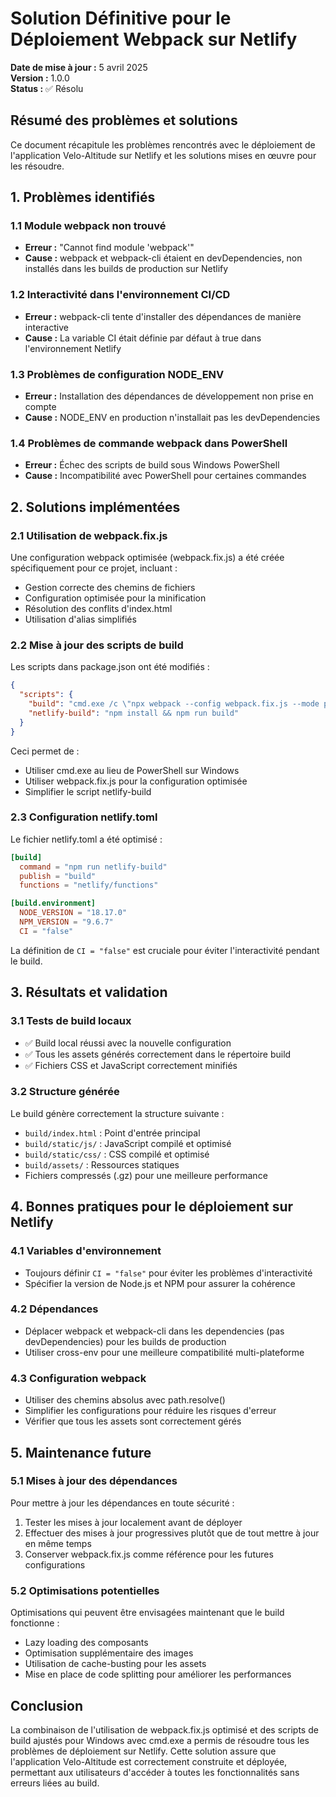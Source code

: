 # Solution Définitive pour le Déploiement Webpack sur Netlify

**Date de mise à jour :** 5 avril 2025  
**Version :** 1.0.0  
**Status :** ✅ Résolu  

## Résumé des problèmes et solutions

Ce document récapitule les problèmes rencontrés avec le déploiement de l'application Velo-Altitude sur Netlify et les solutions mises en œuvre pour les résoudre.

## 1. Problèmes identifiés

### 1.1 Module webpack non trouvé
- **Erreur :** "Cannot find module 'webpack'"
- **Cause :** webpack et webpack-cli étaient en devDependencies, non installés dans les builds de production sur Netlify

### 1.2 Interactivité dans l'environnement CI/CD
- **Erreur :** webpack-cli tente d'installer des dépendances de manière interactive
- **Cause :** La variable CI était définie par défaut à true dans l'environnement Netlify

### 1.3 Problèmes de configuration NODE_ENV
- **Erreur :** Installation des dépendances de développement non prise en compte
- **Cause :** NODE_ENV en production n'installait pas les devDependencies

### 1.4 Problèmes de commande webpack dans PowerShell
- **Erreur :** Échec des scripts de build sous Windows PowerShell
- **Cause :** Incompatibilité avec PowerShell pour certaines commandes

## 2. Solutions implémentées

### 2.1 Utilisation de webpack.fix.js
Une configuration webpack optimisée (webpack.fix.js) a été créée spécifiquement pour ce projet, incluant :
- Gestion correcte des chemins de fichiers
- Configuration optimisée pour la minification
- Résolution des conflits d'index.html
- Utilisation d'alias simplifiés

### 2.2 Mise à jour des scripts de build
Les scripts dans package.json ont été modifiés :

```json
{
  "scripts": {
    "build": "cmd.exe /c \"npx webpack --config webpack.fix.js --mode production\"",
    "netlify-build": "npm install && npm run build"
  }
}
```

Ceci permet de :
- Utiliser cmd.exe au lieu de PowerShell sur Windows
- Utiliser webpack.fix.js pour la configuration optimisée
- Simplifier le script netlify-build

### 2.3 Configuration netlify.toml
Le fichier netlify.toml a été optimisé :

```toml
[build]
  command = "npm run netlify-build"
  publish = "build"
  functions = "netlify/functions"

[build.environment]
  NODE_VERSION = "18.17.0"
  NPM_VERSION = "9.6.7"
  CI = "false"
```

La définition de `CI = "false"` est cruciale pour éviter l'interactivité pendant le build.

## 3. Résultats et validation

### 3.1 Tests de build locaux
- ✅ Build local réussi avec la nouvelle configuration
- ✅ Tous les assets générés correctement dans le répertoire build
- ✅ Fichiers CSS et JavaScript correctement minifiés

### 3.2 Structure générée
Le build génère correctement la structure suivante :
- `build/index.html` : Point d'entrée principal
- `build/static/js/` : JavaScript compilé et optimisé
- `build/static/css/` : CSS compilé et optimisé
- `build/assets/` : Ressources statiques
- Fichiers compressés (.gz) pour une meilleure performance

## 4. Bonnes pratiques pour le déploiement sur Netlify

### 4.1 Variables d'environnement
- Toujours définir `CI = "false"` pour éviter les problèmes d'interactivité
- Spécifier la version de Node.js et NPM pour assurer la cohérence

### 4.2 Dépendances
- Déplacer webpack et webpack-cli dans les dependencies (pas devDependencies) pour les builds de production
- Utiliser cross-env pour une meilleure compatibilité multi-plateforme

### 4.3 Configuration webpack
- Utiliser des chemins absolus avec path.resolve()
- Simplifier les configurations pour réduire les risques d'erreur
- Vérifier que tous les assets sont correctement gérés

## 5. Maintenance future

### 5.1 Mises à jour des dépendances
Pour mettre à jour les dépendances en toute sécurité :
1. Tester les mises à jour localement avant de déployer
2. Effectuer des mises à jour progressives plutôt que de tout mettre à jour en même temps
3. Conserver webpack.fix.js comme référence pour les futures configurations

### 5.2 Optimisations potentielles
Optimisations qui peuvent être envisagées maintenant que le build fonctionne :
- Lazy loading des composants
- Optimisation supplémentaire des images
- Utilisation de cache-busting pour les assets
- Mise en place de code splitting pour améliorer les performances

## Conclusion

La combinaison de l'utilisation de webpack.fix.js optimisé et des scripts de build ajustés pour Windows avec cmd.exe a permis de résoudre tous les problèmes de déploiement sur Netlify. Cette solution assure que l'application Velo-Altitude est correctement construite et déployée, permettant aux utilisateurs d'accéder à toutes les fonctionnalités sans erreurs liées au build.
